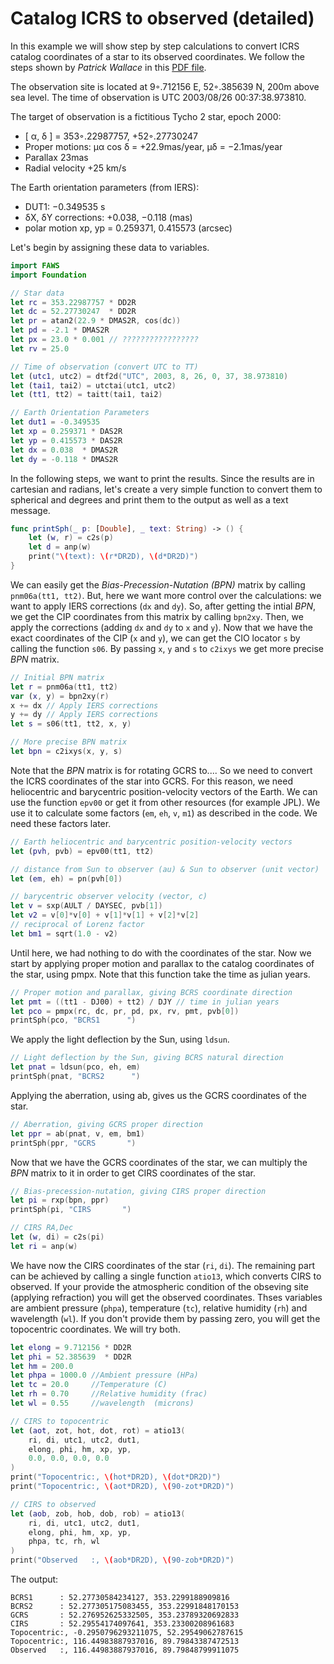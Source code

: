 # Catalog ICRS to observed (detailed)

In this example we will show step by step calculations to convert ICRS catalog coordinates of a star to its observed coordinates. We follow the steps shown by *Patrick Wallace* in this [PDF file](https://syrte.obspm.fr/iau/iauWGnfa/ExPW04.pdf).

The observation site is located at 9◦.712156 E, 52◦.385639 N, 200m above sea level. The time of observation is UTC 2003/08/26 00:37:38.973810.

The target of observation is a fictitious Tycho 2 star, epoch 2000:
- [ α, δ ] = 353◦.22987757, +52◦.27730247
- Proper motions: μα cos δ = +22.9mas/year, μδ = −2.1mas/year
- Parallax 23mas
- Radial velocity +25 km/s

The Earth orientation parameters (from IERS):
- DUT1: −0.349535 s
- δX, δY corrections: +0.038, −0.118 (mas)
- polar motion xp, yp = 0.259371, 0.415573 (arcsec)

Let's begin by assigning these data to variables.

```swift
import FAWS
import Foundation

// Star data
let rc = 353.22987757 * DD2R
let dc = 52.27730247  * DD2R
let pr = atan2(22.9 * DMAS2R, cos(dc))
let pd = -2.1 * DMAS2R
let px = 23.0 * 0.001 // ?????????????????
let rv = 25.0

// Time of observation (convert UTC to TT)
let (utc1, utc2) = dtf2d("UTC", 2003, 8, 26, 0, 37, 38.973810)
let (tai1, tai2) = utctai(utc1, utc2)
let (tt1, tt2) = taitt(tai1, tai2)

// Earth Orientation Parameters
let dut1 = -0.349535
let xp = 0.259371 * DAS2R
let yp = 0.415573 * DAS2R
let dx = 0.038  * DMAS2R
let dy = -0.118 * DMAS2R
```

In the following steps, we want to print the results. Since the results are in cartesian and radians, let's create a very simple function to convert them to spherical and degrees and print them to the output as well as a text message.

```swift
func printSph(_ p: [Double], _ text: String) -> () {
    let (w, r) = c2s(p)
    let d = anp(w)
    print("\(text): \(r*DR2D), \(d*DR2D)")
}
```

We can easily get the *Bias-Precession-Nutation (BPN)* matrix by calling `pnm06a(tt1, tt2)`. But, here we want more control over the calculations: we want to apply IERS corrections (`dx` and `dy`). So, after getting the intial *BPN*, we get the CIP coordinates from this matrix by calling `bpn2xy`. Then, we apply the corrections (adding `dx` and `dy` to `x` and `y`). Now that we have the exact coordinates of the CIP (`x` and `y`), we can get the CIO locator `s` by calling the function `s06`. By passing `x`, `y` and `s` to `c2ixys` we get more precise *BPN* matrix.

```swift
// Initial BPN matrix
let r = pnm06a(tt1, tt2)
var (x, y) = bpn2xy(r)
x += dx // Apply IERS corrections
y += dy // Apply IERS corrections
let s = s06(tt1, tt2, x, y)

// More precise BPN matrix
let bpn = c2ixys(x, y, s)
```

Note that the *BPN* matrix is for rotating GCRS to....
So we need to convert the ICRS coordinates of the star into GCRS. For this reason, we need heliocentric and barycentric position-velocity vectors of the Earth. We can use the function `epv00` or get it from other resources (for example JPL). We use it to calculate some factors (`em`, `eh`, `v`, `m1`) as described in the code. We need these factors later.

```swift
// Earth heliocentric and barycentric position-velocity vectors
let (pvh, pvb) = epv00(tt1, tt2)

// distance from Sun to observer (au) & Sun to observer (unit vector)
let (em, eh) = pn(pvh[0])

// barycentric observer velocity (vector, c)
let v = sxp(AULT / DAYSEC, pvb[1])
let v2 = v[0]*v[0] + v[1]*v[1] + v[2]*v[2]
// reciprocal of Lorenz factor
let bm1 = sqrt(1.0 - v2)
```

Until here, we had nothing to do with the coordinates of the star. Now we start by applying proper motion and parallax to the catalog coordinates of the star, using pmpx. Note that this function take the time as julian years.

```swift
// Proper motion and parallax, giving BCRS coordinate direction
let pmt = ((tt1 - DJ00) + tt2) / DJY // time in julian years
let pco = pmpx(rc, dc, pr, pd, px, rv, pmt, pvb[0])
printSph(pco, "BCRS1      ")
```

We apply the light deflection by the Sun, using `ldsun`.

```swift
// Light deflection by the Sun, giving BCRS natural direction
let pnat = ldsun(pco, eh, em)
printSph(pnat, "BCRS2      ")
```

Applying the aberration, using ab, gives us the GCRS coordinates of the star.

```swift
// Aberration, giving GCRS proper direction
let ppr = ab(pnat, v, em, bm1)
printSph(ppr, "GCRS       ")
```

Now that we have the GCRS coordinates of the star, we can multiply the *BPN* matrix to it in order to get CIRS coordinates of the star.

```swift
// Bias-precession-nutation, giving CIRS proper direction
let pi = rxp(bpn, ppr)
printSph(pi, "CIRS       ")

// CIRS RA,Dec
let (w, di) = c2s(pi)
let ri = anp(w)
```

We have now the CIRS coordinates of the star (`ri`, `di`). The remaining part can be achieved by calling a single function `atio13`, which converts CIRS to observed. If your provide the atmospheric condition of the obseving site (applying refraction) you will get the observed coordinates. Thses variables are ambient pressure (`phpa`), temperature (`tc`), relative humidity (`rh`) and wavelength (`wl`). If you don't provide them by passing zero, you will get the topocentric coordinates. We will try both.

```swift
let elong = 9.712156 * DD2R
let phi = 52.385639  * DD2R
let hm = 200.0
let phpa = 1000.0 //Ambient pressure (HPa)
let tc = 20.0     //Temperature (C)
let rh = 0.70     //Relative humidity (frac)
let wl = 0.55     //wavelength  (microns)

// CIRS to topocentric
let (aot, zot, hot, dot, rot) = atio13(
    ri, di, utc1, utc2, dut1,
    elong, phi, hm, xp, yp,
    0.0, 0.0, 0.0, 0.0
)
print("Topocentric:, \(hot*DR2D), \(dot*DR2D)")
print("Topocentric:, \(aot*DR2D), \(90-zot*DR2D)")

// CIRS to observed
let (aob, zob, hob, dob, rob) = atio13(
    ri, di, utc1, utc2, dut1,
    elong, phi, hm, xp, yp,
    phpa, tc, rh, wl
)
print("Observed   :, \(aob*DR2D), \(90-zob*DR2D)")
```

The output:

```
BCRS1      : 52.27730584234127, 353.2299188909816
BCRS2      : 52.277305175083455, 353.22991848170153
GCRS       : 52.276952625332505, 353.23789320692833
CIRS       : 52.29554174097641, 353.23300208961683
Topocentric:, -0.2950796293211075, 52.29549062787615
Topocentric:, 116.44983887937016, 89.79843387472513
Observed   :, 116.44983887937016, 89.79848799911075
```
